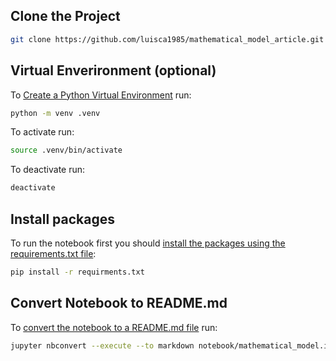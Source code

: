 ## Clone the Project

```bash
git clone https://github.com/luisca1985/mathematical_model_article.git
```

## Virtual Enverironment (optional)

To [Create a Python Virtual Environment] run:

```bash
python -m venv .venv
```

To activate run:

```bash
source .venv/bin/activate
```

To deactivate run:

```bash
deactivate
```

## Install packages

To run the notebook first you should [install the packages using the requirements.txt file][install packages using a requirements file]:

```bash
pip install -r requirments.txt
```

## Convert Notebook to README.md

To [convert the notebook to a README.md file][Convert the Jupyter notebook to markdown] run:

```bash
jupyter nbconvert --execute --to markdown notebook/mathematical_model.ipynb --output-dir . --output README.md
```

[Create a Python Virtual Environment]: https://docs.python.org/3/library/venv.html#creating-virtual-environments

[Install packages using a requirements file]: https://packaging.python.org/en/latest/tutorials/installing-packages/#requirements-files

[Convert the Jupyter notebook to markdown]: https://nbconvert.readthedocs.io/en/latest/usage.html#markdown